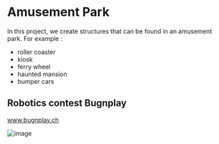 # Amusement Park

In this project, we create structures that can be found in an amusement park.
For example :
* roller coaster
* kiosk
* ferry wheel
* haunted mansion
* bumper cars

## Robotics contest Bugnplay
www.bugnplay.ch

![image](../Magic_Wand/Pictures/House.jpg)
